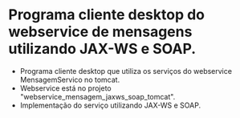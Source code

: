 # Programa cliente desktop do webservice de mensagens utilizando JAX-WS e SOAP.

- Programa cliente desktop que utiliza os serviços do webservice MensagemServico no tomcat.
- Webservice está no projeto "webservice_mensagem_jaxws_soap_tomcat".
- Implementação do serviço utilizando JAX-WS e SOAP.